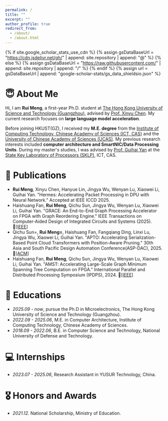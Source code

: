 ```yaml
---
permalink: /
title: ""
excerpt: ""
author_profile: true
redirect_from: 
  - /about/
  - /about.html
---
```


{% if site.google_scholar_stats_use_cdn %}
{% assign gsDataBaseUrl = "https://cdn.jsdelivr.net/gh/" | append: site.repository | append: "@" %}
{% else %}
{% assign gsDataBaseUrl = "https://raw.githubusercontent.com/" | append: site.repository | append: "/" %}
{% endif %}
{% assign url = gsDataBaseUrl | append: "google-scholar-stats/gs_data_shieldsio.json" %}

<span class='anchor' id='about-me'></span>

# 😇 About Me

Hi, I am **Rui Meng**, a first-year Ph.D. student at [The Hong Kong University of Science and Technology (Guangzhou)](https://www.hkust-gz.edu.cn/), advised by [Prof. Xinyu Chen](https://soldierchen.github.io/). My current research focuses on **large language model acceleration**.  

Before joining HKUST(GZ), I received my **M.E. degree** from the [Institute of Computing Technology, Chinese Academy of Sciences (ICT, CAS)](https://www.ict.ac.cn) and the [University of Chinese Academy of Sciences (UCAS)](https://www.ucas.ac.cn). My previous research interests included **computer architecture and SmartNIC/Data Processing Units**. During my master's studies, I was advised by [Prof. Guihai Yan](https://scholar.google.com/citations?user=yJLnv4QAAAAJ) at the [State Key Laboratory of Processors (SKLP)](https://sklp.ict.ac.cn), ICT, CAS.

<!-- Lorem ipsum dolor sit amet, consectetur adipiscing elit. Vivamus ornare aliquet ipsum, ac tempus justo dapibus sit amet. Suspendisse condimentum, libero vel tempus mattis, risus risus vulputate libero, elementum fermentum mi neque vel nisl. Maecenas facilisis maximus dignissim. Curabitur mattis vulputate dui, tincidunt varius libero luctus eu. Mauris mauris nulla, scelerisque eget massa id, tincidunt congue felis. Sed convallis tempor ipsum rhoncus viverra. Pellentesque nulla orci, accumsan volutpat fringilla vitae, maximus sit amet tortor. Aliquam ultricies odio ut volutpat scelerisque. Donec nisl nisl, porttitor vitae pharetra quis, fringilla sed mi. Fusce pretium dolor ut aliquam consequat. Cras volutpat, tellus accumsan mattis molestie, nisl lacus tempus massa, nec malesuada tortor leo vel quam. Aliquam vel ex consectetur, vehicula leo nec, efficitur eros. Donec convallis non urna quis feugiat.

My research interest includes neural machine translation and computer vision. I have published more than 100 papers at the top international AI conferences with total <a href='https://scholar.google.com/citations?user=DhtAFkwAAAAJ'>google scholar citations <strong><span id='total_cit'>260000+</span></strong></a> (You can also use google scholar badge <a href='https://scholar.google.com/citations?user=DhtAFkwAAAAJ'><img src="https://img.shields.io/endpoint?url={{ url | url_encode }}&logo=Google%20Scholar&labelColor=f6f6f6&color=9cf&style=flat&label=citations"></a>). -->


<!-- # 🔥 News
- *2022.02*: &nbsp;🎉🎉 Lorem ipsum dolor sit amet, consectetur adipiscing elit. Vivamus ornare aliquet ipsum, ac tempus justo dapibus sit amet. 
- *2022.02*: &nbsp;🎉🎉 Lorem ipsum dolor sit amet, consectetur adipiscing elit. Vivamus ornare aliquet ipsum, ac tempus justo dapibus sit amet.  -->

# 📝 Publications 

<!-- - ***Li, Jindong***, Tenglong Li, Guobin Shen, Dongcheng Zhao, Qian Zhang, and Yi Zeng. "Revealing Untapped DSP Optimization Potentials for FPGA-Based Systolic Matrix Engines." In 2024 34th International Conference on Field-Programmable Logic and Applications (FPL), pp. 197-203. IEEE, 2024. 🔗[[IEEE]](https://ieeexplore.ieee.org/document/10705564) -->
- **Rui Meng**, Xinyu Chen, Hanyue Lin, Jingya Wu, Wenyan Lu, Xiaowei Li, Guihai Yan. "Hermes: Accelerating Packet Processing in DPU with Neural Network." Accepted at IEEE ICCD 2025.
- Haishuang Fan, **Rui Meng**, Qichu Sun, Jingya Wu, Wenyan Lu, Xiaowei Li, Guihai Yan. "GRACE: An End-to-End Graph Processing Accelerator on FPGA with Graph Reordering Engine." IEEE Transactions on Computer-Aided Design of Integrated Circuits and Systems (2025). 🔗[[IEEE]](https://ieeexplore.ieee.org/abstract/document/10939011)
- Qichu Sun=, **Rui Meng=**, Haishuang Fan, Fangqiang Ding, Linxi Lu, Jingya Wu, Xiaowei Li, Guihai Yan. "APTO: Accelerating Serialization-Based Point Cloud Transformers with Position-Aware Pruning." 30th Asia and South Pacific Design Automation Conference(ASP-DAC), 2025. 🔗[[ACM]](https://dl.acm.org/doi/pdf/10.1145/3658617.3697655)
- Haishuang Fan, **Rui Meng**, Qichu Sun, Jingya Wu, Wenyan Lu, Xiaowei Li, Guihai Yan. "AMST: Accelerating Large-Scale Graph Minimum Spanning Tree Computation on FPGA." International Parallel and Distributed Processing Symposium (IPDPS), 2024. 🔗[[IEEE]](https://ieeexplore.ieee.org/abstract/document/10579230)

# 📖 Educations
- *2025.09 - now*, pursue the Ph.D in Microelectronics, The Hong Kong University of Science and Technology (Guangzhou). 
- *2022.09 - 2025.06*, M.E. in Computer Architecture, Institute of Computing Technology, Chinese Academy of Sciences.
- *2018.09 - 2022.06*, B.E. in Computer Science and Technology, National University of Defense and Technology.

<!-- # 💬 Invited Talks
- *2021.06*, Lorem ipsum dolor sit amet, consectetur adipiscing elit. Vivamus ornare aliquet ipsum, ac tempus justo dapibus sit amet. 
- *2021.03*, Lorem ipsum dolor sit amet, consectetur adipiscing elit. Vivamus ornare aliquet ipsum, ac tempus justo dapibus sit amet.  \| [\[video\]](https://github.com/) -->

# 💻 Internships
<!-- - *2023.07 - 2025.06*, [Lorem](https://github.com/), China. -->
- *2023.07 - 2025.06*, Research Assistant in YUSUR Technology, China.


# 🎖 Honors and Awards
- *2021.12.* National Scholarship, Ministry of Education.